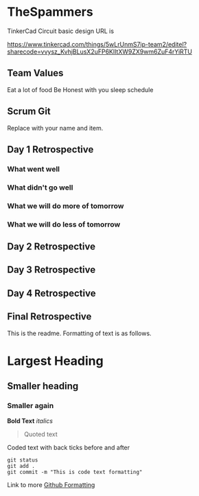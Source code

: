 # TheSpammers

TinkerCad Circuit basic design URL is

https://www.tinkercad.com/things/5wLrUnmS7ip-team2/editel?sharecode=vvysz_KvhjBLusX2uFP6KlItXW9ZX9wm6ZuF4rYiRTU

## Team Values
Eat a lot of food
Be Honest with you sleep schedule

## Scrum Git
Replace with your name and item. 

## Day 1 Retrospective

### What went well

### What didn't go well

### What we will do more of tomorrow

### What we will do less of tomorrow

## Day 2 Retrospective

## Day 3 Retrospective

## Day 4 Retrospective

## Final Retrospective

This is the readme. Formatting of text is as follows.

# Largest Heading
## Smaller heading
### Smaller again

**Bold Text**
*italics*
>Quoted text

Coded text with back ticks before and after
```
git status
git add .
git commit -m "This is code text formatting"
```

Link to more [Github Formatting](https://help.github.com/en/github/writing-on-github/basic-writing-and-formatting-syntax)
